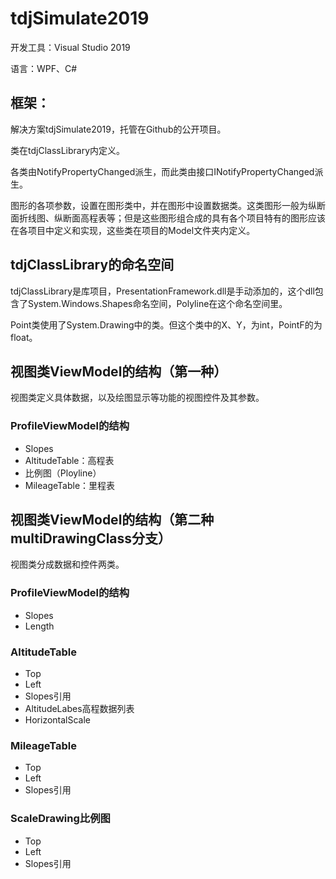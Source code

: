 # tdjSimulate2019

开发工具：Visual Studio 2019

语言：WPF、C#

## 框架：

解决方案tdjSimulate2019，托管在Github的公开项目。

类在tdjClassLibrary内定义。

各类由NotifyPropertyChanged派生，而此类由接口INotifyPropertyChanged派生。

图形的各项参数，设置在图形类中，并在图形中设置数据类。这类图形一般为纵断面折线图、纵断面高程表等；但是这些图形组合成的具有各个项目特有的图形应该在各项目中定义和实现，这些类在项目的Model文件夹内定义。

## tdjClassLibrary的命名空间

tdjClassLibrary是库项目，PresentationFramework.dll是手动添加的，这个dll包含了System.Windows.Shapes命名空间，Polyline在这个命名空间里。

Point类使用了System.Drawing中的类。但这个类中的X、Y，为int，PointF的为float。

## 视图类ViewModel的结构（第一种）

视图类定义具体数据，以及绘图显示等功能的视图控件及其参数。

### ProfileViewModel的结构

- Slopes
- AltitudeTable：高程表
- 比例图（Ployline）
- MileageTable：里程表

## 视图类ViewModel的结构（第二种 multiDrawingClass分支）

视图类分成数据和控件两类。

### ProfileViewModel的结构

- Slopes
- Length

### AltitudeTable

- Top
- Left
- Slopes引用
- AltitudeLabes高程数据列表
- HorizontalScale

### MileageTable

- Top
- Left
- Slopes引用

### ScaleDrawing比例图

- Top
- Left
- Slopes引用

  